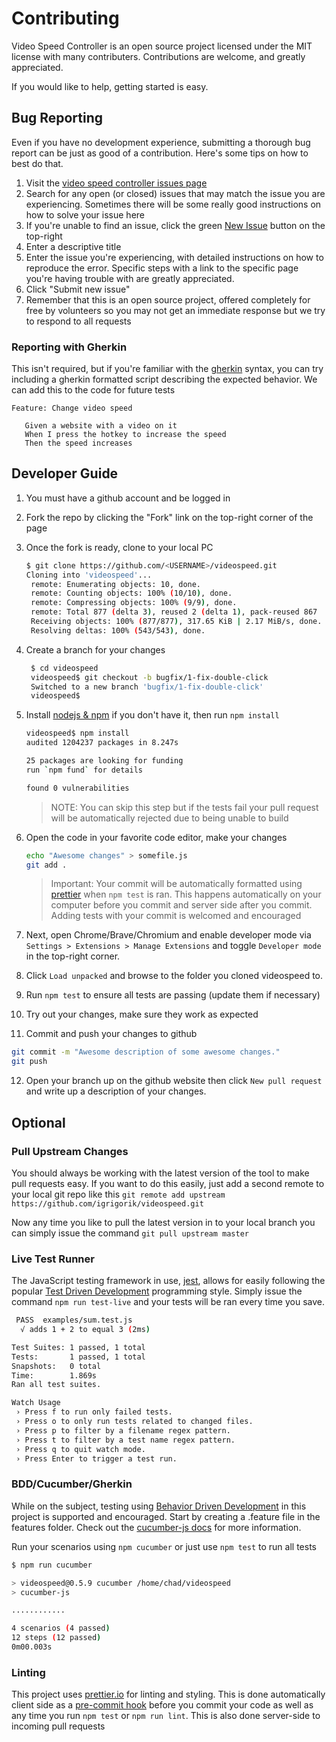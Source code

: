 # Contributing

Video Speed Controller is an open source project licensed under the MIT license
with many contributers. Contributions are welcome, and greatly appreciated.

If you would like to help, getting started is easy.

## Bug Reporting

Even if you have no development experience, submitting a thorough bug report can
be just as good of a contribution. Here's some tips on how to best do that.

1. Visit the
   [video speed controller issues page](https://github.com/igrigorik/videospeed)
2. Search for any open (or closed) issues that may match the issue you are
   experiencing. Sometimes there will be some really good instructions on how to
   solve your issue here
3. If you're unable to find an issue, click the green
   [New Issue](https://github.com/igrigorik/videospeed/issues/new) button on the
   top-right
4. Enter a descriptive title
5. Enter the issue you're experiencing, with detailed instructions on how to
   reproduce the error. Specific steps with a link to the specific page you're
   having trouble with are greatly appreciated.
6. Click "Submit new issue"
7. Remember that this is an open source project, offered completely for free by
   volunteers so you may not get an immediate response but we try to respond to
   all requests

### Reporting with Gherkin

This isn't required, but if you're familiar with the
[gherkin](https://cucumber.io/docs/gherkin/reference/) syntax, you can try
including a gherkin formatted script describing the expected behavior. We can
add this to the code for future tests

```gherkin
Feature: Change video speed

   Given a website with a video on it
   When I press the hotkey to increase the speed
   Then the speed increases
```

## Developer Guide

1. You must have a github account and be logged in
2. Fork the repo by clicking the "Fork" link on the top-right corner of the page
3. Once the fork is ready, clone to your local PC

   ```sh
   $ git clone https://github.com/<USERNAME>/videospeed.git
   Cloning into 'videospeed'...
    remote: Enumerating objects: 10, done.
    remote: Counting objects: 100% (10/10), done.
    remote: Compressing objects: 100% (9/9), done.
    remote: Total 877 (delta 3), reused 2 (delta 1), pack-reused 867
    Receiving objects: 100% (877/877), 317.65 KiB | 2.17 MiB/s, done.
    Resolving deltas: 100% (543/543), done.
   ```

4. Create a branch for your changes

   ```sh
    $ cd videospeed
    videospeed$ git checkout -b bugfix/1-fix-double-click
    Switched to a new branch 'bugfix/1-fix-double-click'
    videospeed$
   ```

5. Install [nodejs & npm](https://nodejs.org/) if you don't have it, then run
   `npm install`

   ```sh
   videospeed$ npm install
   audited 1204237 packages in 8.247s

   25 packages are looking for funding
   run `npm fund` for details

   found 0 vulnerabilities
   ```

   > NOTE: You can skip this step but if the tests fail your pull request will
   > be automatically rejected due to being unable to build

6. Open the code in your favorite code editor, make your changes

   ```sh
   echo "Awesome changes" > somefile.js
   git add .
   ```

   > Important: Your commit will be automatically formatted using
   > [prettier](https://prettier.io/) when `npm test` is ran. This happens
   > automatically on your computer before you commit and server side after you
   > commit. Adding tests with your commit is welcomed and encouraged

7. Next, open Chrome/Brave/Chromium and enable developer mode via
   `Settings > Extensions > Manage Extensions` and toggle `Developer mode` in
   the top-right corner.
8. Click `Load unpacked` and browse to the folder you cloned videospeed to.
9. Run `npm test` to ensure all tests are passing (update them if necessary)
10. Try out your changes, make sure they work as expected
11. Commit and push your changes to github

```sh
git commit -m "Awesome description of some awesome changes."
git push
```

12. Open your branch up on the github website then click `New pull request` and
    write up a description of your changes.

## Optional

### Pull Upstream Changes

You should always be working with the latest version of the tool to make pull
requests easy. If you want to do this easily, just add a second remote to your
local git repo like this
`git remote add upstream https://github.com/igrigorik/videospeed.git`

Now any time you like to pull the latest version in to your local branch you can
simply issue the command `git pull upstream master`

### Live Test Runner

The JavaScript testing framework in use, [jest](https://jestjs.io/), allows for
easily following the popular
[Test Driven Development](https://www.agilealliance.org/glossary/tdd/)
programming style. Simply issue the command `npm run test-live` and your tests
will be ran every time you save.

```sh
 PASS  examples/sum.test.js
  √ adds 1 + 2 to equal 3 (2ms)

Test Suites: 1 passed, 1 total
Tests:       1 passed, 1 total
Snapshots:   0 total
Time:        1.869s
Ran all test suites.

Watch Usage
 › Press f to run only failed tests.
 › Press o to only run tests related to changed files.
 › Press p to filter by a filename regex pattern.
 › Press t to filter by a test name regex pattern.
 › Press q to quit watch mode.
 › Press Enter to trigger a test run.
```

### BDD/Cucumber/Gherkin

While on the subject, testing using
[Behavior Driven Development](https://en.wikipedia.org/wiki/Behavior-driven_development)
in this project is supported and encouraged. Start by creating a .feature file
in the features folder. Check out the
[cucumber-js docs](https://github.com/cucumber/cucumber-js) for more
information.

Run your scenarios using `npm cucumber` or just use `npm test` to run all tests

```sh
$ npm run cucumber

> videospeed@0.5.9 cucumber /home/chad/videospeed
> cucumber-js

............

4 scenarios (4 passed)
12 steps (12 passed)
0m00.003s

```

### Linting

This project uses [prettier.io](https://prettier.io/) for linting and styling.
This is done automatically client side as a
[pre-commit hook](https://github.com/typicode/husky#readme) before you commit
your code as well as any time you run `npm test` or `npm run lint`. This is also
done server-side to incoming pull requests
